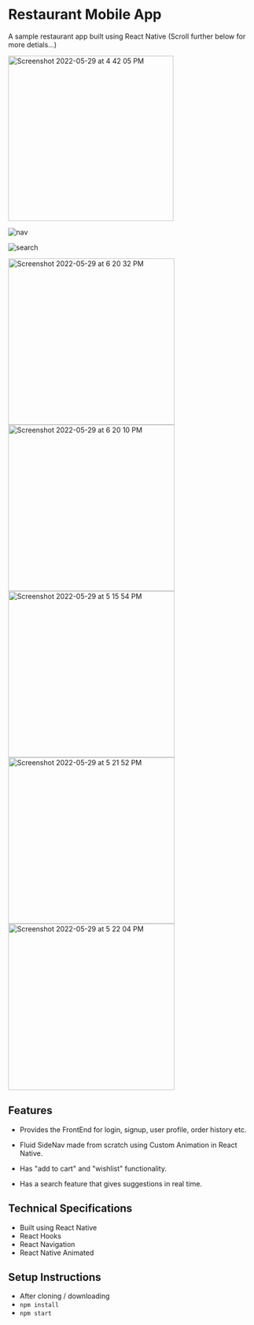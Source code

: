 # Restaurant Mobile App

A sample restaurant app built using React Native (Scroll further below for more detials...)

<img width="336" alt="Screenshot 2022-05-29 at 4 42 05 PM" src="https://user-images.githubusercontent.com/73109553/172149349-4f8293f4-3851-445d-ad99-9e8416e817d8.png">

![nav](https://user-images.githubusercontent.com/73109553/172149487-31542fd4-e81a-45f1-a573-9717d89bd672.gif)

![search](https://user-images.githubusercontent.com/73109553/172149500-c14975b3-ecd7-410e-aac2-3daa1adb53f3.gif)

<img width="338" alt="Screenshot 2022-05-29 at 6 20 32 PM" src="https://user-images.githubusercontent.com/73109553/172149590-1442a529-e5bb-4de3-b2a8-525ece7d5c9f.png">

<img width="338" alt="Screenshot 2022-05-29 at 6 20 10 PM" src="https://user-images.githubusercontent.com/73109553/172149601-d3decd7f-b9df-411f-8f3d-f01495025281.png">


<img width="338" alt="Screenshot 2022-05-29 at 5 15 54 PM" src="https://user-images.githubusercontent.com/73109553/172149548-15632752-c46e-43ad-b2cb-db8bb4d8937a.png">

<img width="338" alt="Screenshot 2022-05-29 at 5 21 52 PM" src="https://user-images.githubusercontent.com/73109553/172149563-aa457770-d736-4339-a35f-22e199da0e39.png">

<img width="338" alt="Screenshot 2022-05-29 at 5 22 04 PM" src="https://user-images.githubusercontent.com/73109553/172149575-8a4bde49-91b9-4ed3-af6e-d6a11f886223.png">


## Features

- Provides the FrontEnd for login, signup, user profile, order history etc.

- Fluid SideNav made from scratch using Custom Animation in React Native.

- Has "add to cart" and "wishlist" functionality.

- Has a search feature that gives suggestions in real time.

## Technical Specifications

- Built using React Native
- React Hooks
- React Navigation
- React Native Animated

## Setup Instructions

- After cloning / downloading
- `npm install`
- `npm start`
